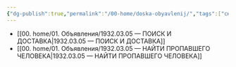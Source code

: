 ```yaml
---
{"dg-publish":true,"permalink":"/00-home/doska-obyavlenij/","tags":["сюжет","хаб"]}
---
```


- [[00. home/01. Объявления/1932.03.05 — ПОИСК И ДОСТАВКА\|1932.03.05 — ПОИСК И ДОСТАВКА]]
- [[00. home/01. Объявления/1932.03.05 — НАЙТИ ПРОПАВШЕГО ЧЕЛОВЕКА\|1932.03.05 — НАЙТИ ПРОПАВШЕГО ЧЕЛОВЕКА]]